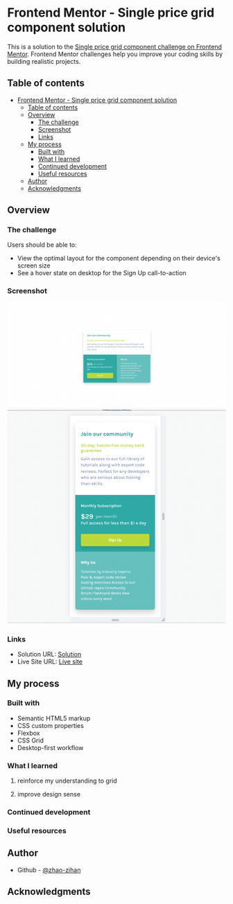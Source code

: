 # Frontend Mentor - Single price grid component solution

This is a solution to the [Single price grid component challenge on Frontend Mentor](https://www.frontendmentor.io/challenges/single-price-grid-component-5ce41129d0ff452fec5abbbc). Frontend Mentor challenges help you improve your coding skills by building realistic projects.

## Table of contents

- [Frontend Mentor - Single price grid component solution](#frontend-mentor---single-price-grid-component-solution)
  - [Table of contents](#table-of-contents)
  - [Overview](#overview)
    - [The challenge](#the-challenge)
    - [Screenshot](#screenshot)
    - [Links](#links)
  - [My process](#my-process)
    - [Built with](#built-with)
    - [What I learned](#what-i-learned)
    - [Continued development](#continued-development)
    - [Useful resources](#useful-resources)
  - [Author](#author)
  - [Acknowledgments](#acknowledgments)

## Overview

### The challenge

Users should be able to:

- View the optimal layout for the component depending on their device's screen size
- See a hover state on desktop for the Sign Up call-to-action

### Screenshot

![](markdown-img/2022-07-30-12-44-59.png)
![](markdown-img/2022-07-30-12-45-24.png)

### Links

- Solution URL: [Solution](https://github.com/zhao-zihan/frontend-mentor-practices/tree/main/single-price-grid-component-master)
- Live Site URL: [Live site](https://single-price-grid-component-master-07-30.netlify.app/)

## My process

### Built with

- Semantic HTML5 markup
- CSS custom properties
- Flexbox
- CSS Grid
- Desktop-first workflow

### What I learned

1. reinforce my understanding to grid

2. improve design sense

### Continued development

### Useful resources

## Author

- Github - [@zhao-zihan](https://github.com/zhao-zihan)

## Acknowledgments
